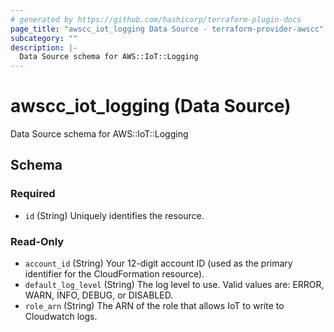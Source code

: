 ```yaml
---
# generated by https://github.com/hashicorp/terraform-plugin-docs
page_title: "awscc_iot_logging Data Source - terraform-provider-awscc"
subcategory: ""
description: |-
  Data Source schema for AWS::IoT::Logging
---
```


# awscc_iot_logging (Data Source)

Data Source schema for AWS::IoT::Logging



<!-- schema generated by tfplugindocs -->
## Schema

### Required

- `id` (String) Uniquely identifies the resource.

### Read-Only

- `account_id` (String) Your 12-digit account ID (used as the primary identifier for the CloudFormation resource).
- `default_log_level` (String) The log level to use. Valid values are: ERROR, WARN, INFO, DEBUG, or DISABLED.
- `role_arn` (String) The ARN of the role that allows IoT to write to Cloudwatch logs.


